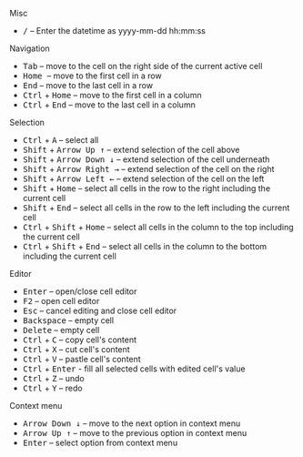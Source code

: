

Misc
* <kbd>/</kbd>         – Enter the datetime as yyyy-mm-dd hh:mm:ss


Navigation
* <kbd>Tab</kbd>         – move to the cell on the right side of the current active cell
* <kbd>Home </kbd> – move to the first cell in a row
* <kbd>End</kbd> – move to the last cell in a row
* <kbd>Ctrl</kbd> + <kbd>Home</kbd> – move to the first cell in a column
* <kbd>Ctrl</kbd> + <kbd>End</kbd> – move to the last cell in a column

Selection
* <kbd>Ctrl</kbd> + <kbd>A</kbd> – select all
* <kbd>Shift</kbd> + <kbd>Arrow Up &uarr;</kbd> – extend selection of the cell above
* <kbd>Shift</kbd> + <kbd>Arrow Down &darr;</kbd> – extend selection of the cell underneath
* <kbd>Shift</kbd> + <kbd>Arrow Right &rarr;</kbd> – extend selection of the cell on the right
* <kbd>Shift</kbd> + <kbd>Arrow Left &larr;</kbd> – extend selection of the cell on the left
* <kbd>Shift</kbd> + <kbd>Home</kbd> – select all cells in the row to the right including the current cell
* <kbd>Shift</kbd> + <kbd>End</kbd> – select all cells in the row to the left including the current cell
* <kbd>Ctrl</kbd> + <kbd>Shift</kbd> + <kbd>Home</kbd> – select all cells in the column to the top including the current cell
* <kbd>Ctrl</kbd> + <kbd>Shift</kbd> + <kbd>End</kbd> – select all cells in the column to the bottom including the current cell

Editor
* <kbd>Enter</kbd> – open/close cell editor
* <kbd>F2</kbd> – open cell editor
* <kbd>Esc</kbd> – cancel editing and close cell editor
* <kbd>Backspace</kbd> – empty cell
* <kbd>Delete</kbd> – empty cell
* <kbd>Ctrl</kbd> + <kbd>C</kbd> – copy cell's content
* <kbd>Ctrl</kbd> + <kbd>X</kbd> – cut cell's content
* <kbd>Ctrl</kbd> + <kbd>V</kbd> – pastle cell's content
* <kbd>Ctrl</kbd> + <kbd>Enter</kbd> - fill all selected cells with edited cell's value
* <kbd>Ctrl</kbd> + <kbd>Z</kbd> – undo
* <kbd>Ctrl</kbd> + <kbd>Y</kbd> – redo

Context menu
* <kbd>Arrow Down &darr;</kbd> – move to the next option in context menu
* <kbd>Arrow Up &uarr;</kbd> – move to the previous option in context menu
* <kbd>Enter</kbd> – select option from context menu
